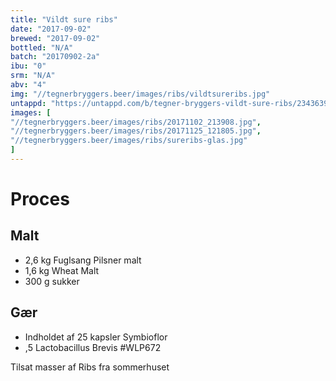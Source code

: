 ```yaml
---
title: "Vildt sure ribs"
date: "2017-09-02"
brewed: "2017-09-02"
bottled: "N/A"
batch: "20170902-2a"
ibu: "0"
srm: "N/A"
abv: "4"
img: "//tegnerbryggers.beer/images/ribs/vildtsureribs.jpg"
untappd: "https://untappd.com/b/tegner-bryggers-vildt-sure-ribs/2343639"
images: [
"//tegnerbryggers.beer/images/ribs/20171102_213908.jpg",
"//tegnerbryggers.beer/images/ribs/20171125_121805.jpg",
"//tegnerbryggers.beer/images/ribs/sureribs-glas.jpg"
]
---
```


# Proces

## Malt

* 2,6 kg Fuglsang Pilsner malt
* 1,6 kg Wheat Malt
* 300 g sukker

## Gær

* Indholdet af 25 kapsler Symbioflor
* ,5 Lactobacillus Brevis #WLP672

Tilsat masser af Ribs fra sommerhuset

